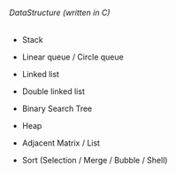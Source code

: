 ###### DataStructure (written in C)
* Stack
* Linear queue / Circle queue
* Linked list
* Double linked list

* Binary Search Tree
* Heap
* Adjacent Matrix / List
* Sort (Selection / Merge / Bubble / Shell)